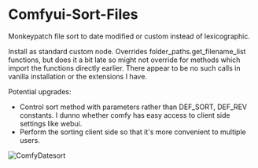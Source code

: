 # Comfyui-Sort-Files
Monkeypatch file sort to date modified or custom instead of lexicographic.

Install as standard custom node.
Overrides folder_paths.get_filename_list functions, but does it a bit late so might not override for methods which import the functions directly earlier.
There appear to be no such calls in vanilla installation or the extensions I have.

Potential upgrades:
- Control sort method with parameters rather than DEF_SORT, DEF_REV constants. I dunno whether comfy has easy access to client side settings like webui.
- Perform the sorting client side so that it's more convenient to multiple users.

![ComfyDatesort](https://github.com/user-attachments/assets/a791d007-e6c1-45e0-9dbd-c517cb920ba5)
